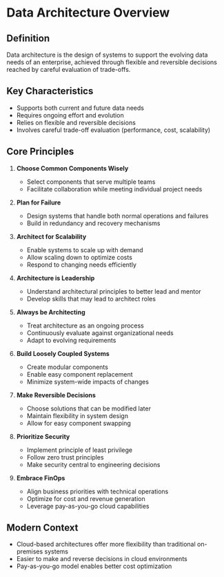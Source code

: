 # Data Architecture Overview

## Definition
Data architecture is the design of systems to support the evolving data needs of an enterprise, achieved through flexible and reversible decisions reached by careful evaluation of trade-offs.

## Key Characteristics
- Supports both current and future data needs
- Requires ongoing effort and evolution
- Relies on flexible and reversible decisions
- Involves careful trade-off evaluation (performance, cost, scalability)

## Core Principles

1. **Choose Common Components Wisely**
   - Select components that serve multiple teams
   - Facilitate collaboration while meeting individual project needs

2. **Plan for Failure**
   - Design systems that handle both normal operations and failures
   - Build in redundancy and recovery mechanisms

3. **Architect for Scalability**
   - Enable systems to scale up with demand
   - Allow scaling down to optimize costs
   - Respond to changing needs efficiently

4. **Architecture is Leadership**
   - Understand architectural principles to better lead and mentor
   - Develop skills that may lead to architect roles

5. **Always be Architecting**
   - Treat architecture as an ongoing process
   - Continuously evaluate against organizational needs
   - Adapt to evolving requirements

6. **Build Loosely Coupled Systems**
   - Create modular components
   - Enable easy component replacement
   - Minimize system-wide impacts of changes

7. **Make Reversible Decisions**
   - Choose solutions that can be modified later
   - Maintain flexibility in system design
   - Allow for easy component swapping

8. **Prioritize Security**
   - Implement principle of least privilege
   - Follow zero trust principles
   - Make security central to engineering decisions

9. **Embrace FinOps**
   - Align business priorities with technical operations
   - Optimize for cost and revenue generation
   - Leverage pay-as-you-go cloud capabilities

## Modern Context
- Cloud-based architectures offer more flexibility than traditional on-premises systems
- Easier to make and reverse decisions in cloud environments
- Pay-as-you-go model enables better cost optimization
